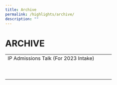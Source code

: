 ```yaml
---
title: Archive
permalink: /highlights/archive/
description: ""
---
```

# ARCHIVE

|   |   |   |   |
|---|---|---|---|
| IP Admissions Talk (For 2023 Intake) <a href="" target="_blank"></a> |<a href="" target="_blank"></a>  | <a href="" target="_blank"></a>  | <a href="" target="_blank"></a>  |
|  <a href="" target="_blank"></a> | <a href="" target="_blank"></a>  |  <a href="" target="_blank"></a>|  <a href="" target="_blank"></a> |
|  <a href="" target="_blank"></a> | <a href="" target="_blank"></a>  |  <a href="" target="_blank"></a>|  <a href="" target="_blank"></a> |
|  <a href="" target="_blank"></a> | <a href="" target="_blank"></a>  |  <a href="" target="_blank"></a>|  <a href="" target="_blank"></a> |
|  <a href="" target="_blank"></a> | <a href="" target="_blank"></a>  |  <a href="" target="_blank"></a>|  <a href="" target="_blank"></a> |
|  <a href="" target="_blank"></a> | <a href="" target="_blank"></a>  |  <a href="" target="_blank"></a>|  <a href="" target="_blank"></a> |
|  <a href="" target="_blank"></a> | <a href="" target="_blank"></a>  |  <a href="" target="_blank"></a>|  <a href="" target="_blank"></a> |
|  <a href="" target="_blank"></a> | <a href="" target="_blank"></a>  |  <a href="" target="_blank"></a>|  <a href="" target="_blank"></a> |
|  <a href="" target="_blank"></a> | <a href="" target="_blank"></a>  |  <a href="" target="_blank"></a>|  <a href="" target="_blank"></a> |
|  <a href="" target="_blank"></a> | <a href="" target="_blank"></a>  |  <a href="" target="_blank"></a>|  <a href="" target="_blank"></a> |